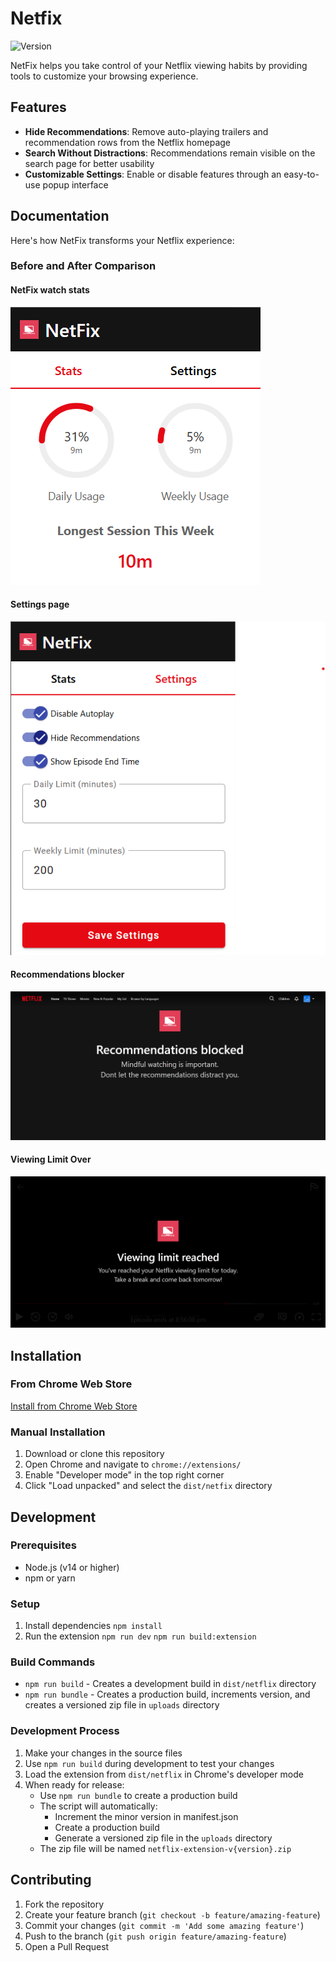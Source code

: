 # Netfix

![Version](https://img.shields.io/badge/version-1.1.3-blue)

NetFix helps you take control of your Netflix viewing habits by providing tools to customize your browsing experience.

## Features

- **Hide Recommendations**: Remove auto-playing trailers and recommendation rows from the Netflix homepage
- **Search Without Distractions**: Recommendations remain visible on the search page for better usability
- **Customizable Settings**: Enable or disable features through an easy-to-use popup interface

## Documentation

Here's how NetFix transforms your Netflix experience:

### Before and After Comparison

#### NetFix watch stats
![NetFix watch stats](docs/netfix-1.png)

#### Settings page
![Netflix Homepage With NetFix](docs/netfix-2.png)

#### Recommendations blocker
![Netflix Search Without NetFix](docs/netfix-3.png)

#### Viewing Limit Over
![Viewing Limit Over](docs/netfix-4.png)

## Installation

### From Chrome Web Store
[Install from Chrome Web Store](https://chromewebstore.google.com/detail/netfix/dglgdabgjjphcogfplhpciofecbjbnjm)

### Manual Installation
1. Download or clone this repository
2. Open Chrome and navigate to `chrome://extensions/`
3. Enable "Developer mode" in the top right corner
4. Click "Load unpacked" and select the `dist/netfix` directory

## Development

### Prerequisites
- Node.js (v14 or higher)
- npm or yarn

### Setup
1. Install dependencies
`npm install`
2. Run the extension
`npm run dev`
`npm run build:extension`

### Build Commands

- `npm run build` - Creates a development build in `dist/netflix` directory
- `npm run bundle` - Creates a production build, increments version, and creates a versioned zip file in `uploads` directory

### Development Process

1. Make your changes in the source files
2. Use `npm run build` during development to test your changes
3. Load the extension from `dist/netflix` in Chrome's developer mode
4. When ready for release:
   - Use `npm run bundle` to create a production build
   - The script will automatically:
     - Increment the minor version in manifest.json
     - Create a production build
     - Generate a versioned zip file in the `uploads` directory
   - The zip file will be named `netflix-extension-v{version}.zip`


## Contributing

1. Fork the repository
2. Create your feature branch (`git checkout -b feature/amazing-feature`)
3. Commit your changes (`git commit -m 'Add some amazing feature'`)
4. Push to the branch (`git push origin feature/amazing-feature`)
5. Open a Pull Request

